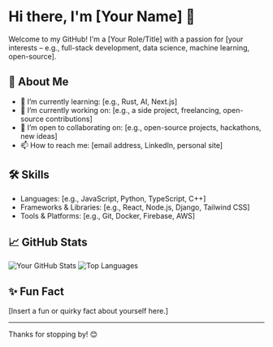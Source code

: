 # Hi there, I'm [Your Name] 👋

Welcome to my GitHub! I'm a [Your Role/Title] with a passion for [your interests – e.g., full-stack development, data science, machine learning, open-source].

## 🚀 About Me

- 🌱 I’m currently learning: [e.g., Rust, AI, Next.js]
- 💼 I’m currently working on: [e.g., a side project, freelancing, open-source contributions]
- 🤝 I’m open to collaborating on: [e.g., open-source projects, hackathons, new ideas]
- 📫 How to reach me: [email address, LinkedIn, personal site]

## 🛠️ Skills

- Languages: [e.g., JavaScript, Python, TypeScript, C++]
- Frameworks & Libraries: [e.g., React, Node.js, Django, Tailwind CSS]
- Tools & Platforms: [e.g., Git, Docker, Firebase, AWS]

## 📈 GitHub Stats

![Your GitHub Stats](https://github-readme-stats.vercel.app/api?username=Sowmya-95&show_icons=true&theme=default)
![Top Languages](https://github-readme-stats.vercel.app/api/top-langs/?username=yourusername&layout=compact)

## ✨ Fun Fact

[Insert a fun or quirky fact about yourself here.]

---

Thanks for stopping by! 😊
